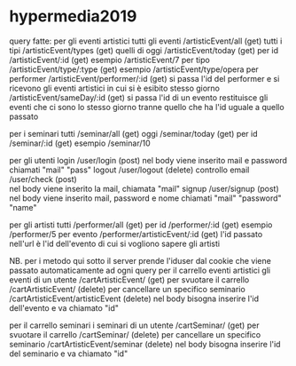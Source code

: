 # hypermedia2019
query fatte:
per gli eventi artistici
  tutti gli eventi    /artisticEvent/all      (get)
  tutti i tipi        /artisticEvent/types    (get)
  quelli di oggi      /artisticEvent/today    (get)
  per id              /artisticEvent/:id      (get)
      esempio   /artisticEvent/7
  per tipo            /artisticEvent/type/:type (get)
      esempio   /artisticEvent/type/opera
  per performer       /artisticEvent/performer/:id  (get)
      si passa l'id del performer e si ricevono gli eventi artistici in cui si è esibito
  stesso giorno       /artisticEvent/sameDay/:id    (get)
      si passa l'id di un evento restituisce gli eventi che ci sono lo stesso giorno tranne quello che ha l'id uguale a quello passato

per i seminari
  tutti               /seminar/all      (get)
  oggi                /seminar/today    (get)
  per id              /seminar/:id      (get)
      esempio   /seminar/10

per gli utenti
  login               /user/login        (post)
      nel body viene inserito mail e password chiamati "mail" "pass"
  logout              /user/logout       (delete)
  controllo email     /user/check        (post)   
      nel body viene inserito la mail, chiamata "mail"
  signup              /user/signup       (post)
        nel body viene inserito mail, password e nome chiamati "mail" "password" "name"

per gli artisti
  tutti               /performer/all    (get)
  per id              /performer/:id    (get)
      esempio   /performer/5
  per evento          /performer/artisticEvent/:id  (get)
      l'id passato nell'url è l'id dell'evento di cui si vogliono sapere gli artisti

NB. per i metodo qui sotto il server prende l'iduser dal cookie che viene passato automaticamente ad ogni query
per il carrello eventi artistici
    gli eventi di un utente   /cartArtisticEvent/     (get)
    per svuotare il carrello  /cartArtisticEvent/     (delete)
    per cancellare un specifico seminario   /cartArtisticEvent/artisticEvent (delete)
        nel body bisogna inserire l'id dell'evento e va chiamato "id"

per il carrello seminari
    i seminari di un utente   /cartSeminar/           (get)
    per svuotare il carrello  /cartSeminar/           (delete)
    per cancellare un specifico seminario   /cartArtisticEvent/seminar (delete)
        nel body bisogna inserire l'id del seminario e va chiamato "id"
